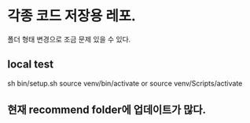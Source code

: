 # 각종 코드 저장용 레포.
폴더 형태 변경으로 조금 문제 있을 수 있다.

## local test
sh bin/setup.sh
source venv/bin/activate or source venv/Scripts/activate


## 현재 recommend folder에 업데이트가 많다.